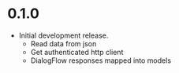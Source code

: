 # 0.1.0

* Initial development release.
  * Read data from json
  * Get authenticated http client
  * DialogFlow responses mapped into models
